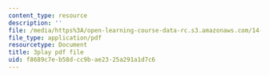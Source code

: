 ```yaml
---
content_type: resource
description: ''
file: /media/https%3A/open-learning-course-data-rc.s3.amazonaws.com/14-01-principles-of-microeconomics-fall-2018/f8689c7eb58dcc9bae2325a291a1d7c6_0kA91PvS3sk.pdf
file_type: application/pdf
resourcetype: Document
title: 3play pdf file
uid: f8689c7e-b58d-cc9b-ae23-25a291a1d7c6
---
```

